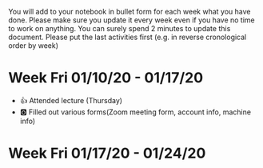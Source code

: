 You will add to your notebook in bullet form for each week what you have 
done. 
Please make sure you update it every week even if you have no time to 
work on 
anything. You can surely spend 2 minutes to update this document. Please 
put 
the last activities first (e.g. in reverse cronological order by week)

# Week Fri 01/10/20 - 01/17/20

* :+1: Attended lecture (Thursday)
* :o2: Filled out various forms(Zoom meeting form, account info, machine 
info) 

# Week Fri 01/17/20 - 01/24/20
